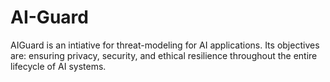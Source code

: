 # AI-Guard

AIGuard is an intiative for threat-modeling for AI applications. Its objectives are: ensuring privacy, security, and ethical resilience throughout the entire lifecycle of AI systems.
